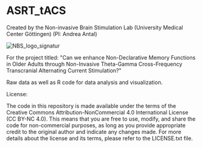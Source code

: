 # ASRT_tACS

Created by the Non-invasive Brain Stimulation Lab (University Medical Center Göttingen) (PI: Andrea Antal)

![NBS_logo_signatur](https://github.com/ludi94/ASRT_tACS/assets/105629820/d8f1c62f-8d43-40a6-9266-ff9f22d7566d)


For the project titled:
"Can we enhance Non-Declarative Memory Functions in Older Adults through Non-Invasive Theta-Gamma Cross-Frequency Transcranial Alternating Current Stimulation?"

Raw data as well as R code for data analysis and visualization.


License:

The code in this repository is made available under the terms of the Creative Commons Attribution-NonCommercial 4.0 International License (CC BY-NC 4.0). This means that you are free to use, modify, and share the code for non-commercial purposes, as long as you provide appropriate credit to the original author and indicate any changes made. For more details about the license and its terms, please refer to the LICENSE.txt file.
